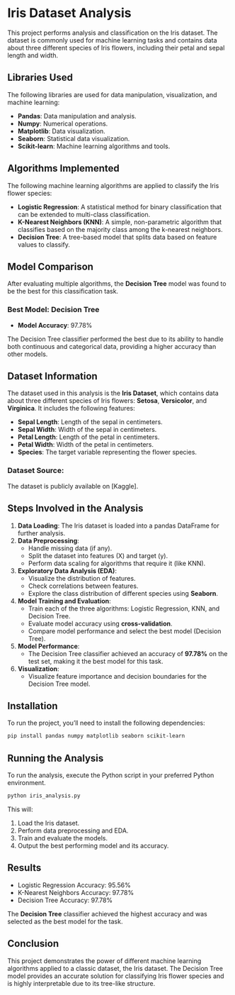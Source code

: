 # Iris Dataset Analysis

This project performs analysis and classification on the Iris dataset. The dataset is commonly used for machine learning tasks and contains data about three different species of Iris flowers, including their petal and sepal length and width.

## Libraries Used

The following libraries are used for data manipulation, visualization, and machine learning:

- **Pandas**: Data manipulation and analysis.
- **Numpy**: Numerical operations.
- **Matplotlib**: Data visualization.
- **Seaborn**: Statistical data visualization.
- **Scikit-learn**: Machine learning algorithms and tools.

## Algorithms Implemented

The following machine learning algorithms are applied to classify the Iris flower species:

- **Logistic Regression**: A statistical method for binary classification that can be extended to multi-class classification.
- **K-Nearest Neighbors (KNN)**: A simple, non-parametric algorithm that classifies based on the majority class among the k-nearest neighbors.
- **Decision Tree**: A tree-based model that splits data based on feature values to classify.

## Model Comparison

After evaluating multiple algorithms, the **Decision Tree** model was found to be the best for this classification task. 

### Best Model: Decision Tree

- **Model Accuracy**: 97.78%

The Decision Tree classifier performed the best due to its ability to handle both continuous and categorical data, providing a higher accuracy than other models.

## Dataset Information

The dataset used in this analysis is the **Iris Dataset**, which contains data about three different species of Iris flowers: **Setosa**, **Versicolor**, and **Virginica**. It includes the following features:

- **Sepal Length**: Length of the sepal in centimeters.
- **Sepal Width**: Width of the sepal in centimeters.
- **Petal Length**: Length of the petal in centimeters.
- **Petal Width**: Width of the petal in centimeters.
- **Species**: The target variable representing the flower species.

### Dataset Source:
The dataset is publicly available on [Kaggle].

## Steps Involved in the Analysis

1. **Data Loading**: The Iris dataset is loaded into a pandas DataFrame for further analysis.
2. **Data Preprocessing**:
   - Handle missing data (if any).
   - Split the dataset into features (X) and target (y).
   - Perform data scaling for algorithms that require it (like KNN).
3. **Exploratory Data Analysis (EDA)**:
   - Visualize the distribution of features.
   - Check correlations between features.
   - Explore the class distribution of different species using **Seaborn**.
4. **Model Training and Evaluation**:
   - Train each of the three algorithms: Logistic Regression, KNN, and Decision Tree.
   - Evaluate model accuracy using **cross-validation**.
   - Compare model performance and select the best model (Decision Tree).
5. **Model Performance**:
   - The Decision Tree classifier achieved an accuracy of **97.78%** on the test set, making it the best model for this task.
6. **Visualization**:
   - Visualize feature importance and decision boundaries for the Decision Tree model.

## Installation

To run the project, you’ll need to install the following dependencies:

```bash
pip install pandas numpy matplotlib seaborn scikit-learn
```

## Running the Analysis
To run the analysis, execute the Python script in your preferred Python environment.

```bash
python iris_analysis.py
```

This will:
1. Load the Iris dataset.
2. Perform data preprocessing and EDA.
3. Train and evaluate the models.
4. Output the best performing model and its accuracy.

## Results
- Logistic Regression Accuracy: 95.56%
- K-Nearest Neighbors Accuracy: 97.78%
- Decision Tree Accuracy: 97.78%

The **Decision Tree** classifier achieved the highest accuracy and was selected as the best model for the task.

## Conclusion
This project demonstrates the power of different machine learning algorithms applied to a classic dataset, the Iris dataset. The Decision Tree model provides an accurate solution for classifying Iris flower species and is highly interpretable due to its tree-like structure.
